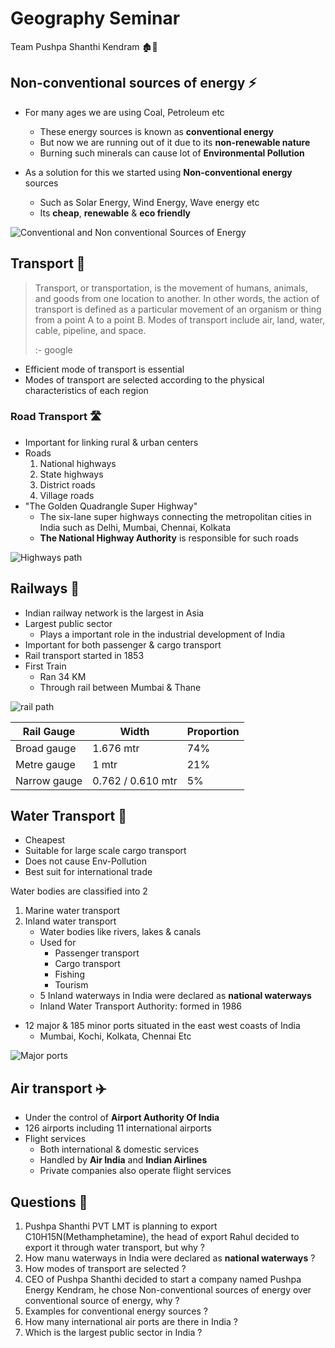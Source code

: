 # Geography Seminar

Team Pushpa Shanthi Kendram 🏚️💊

## Non-conventional sources of energy ⚡

- For many ages we are using Coal, Petroleum etc
  - These energy sources is known as **conventional energy**
  - But now we are running out of it due to its **non-renewable nature**
  - Burning such minerals can cause lot of **Environmental Pollution**

- As a solution for this we started using **Non-conventional energy** sources
  - Such as Solar Energy, Wind Energy, Wave energy etc
  - Its **cheap**, **renewable** & **eco friendly**

![Conventional and Non conventional Sources of Energy](https://cdn1.byjus.com/wp-content/uploads/2020/07/Conventional-and-Non-conventional-Sources-of-Energy.png)



## Transport 🚗

> Transport, or transportation, is the movement of humans, animals, and goods from one location to another. In other words, the action of transport is defined as a particular movement of an organism or thing from a point A to a point B. Modes of transport include air, land, water, cable, pipeline, and space.
>
> :- google

- Efficient mode of transport is essential
- Modes of transport are selected according to the physical characteristics of each region



### Road Transport 🛣️

- Important for linking rural & urban centers
- Roads
  1. National highways
  2. State highways
  3. District roads
  4. Village roads
- "The Golden Quadrangle Super Highway"
  - The six-lane super highways connecting the metropolitan cities in India such as Delhi, Mumbai, Chennai, Kolkata
  - **The National Highway Authority** is responsible for such roads

![Highways path](https://upload.wikimedia.org/wikipedia/commons/d/d9/Golden_Quadrilateral.svg)



## Railways 🚂

- Indian railway network is the largest in Asia
- Largest public sector
  - Plays a important role in the industrial development of India
- Important for both passenger & cargo transport
- Rail transport started in 1853
- First Train
  - Ran 34 KM
  - Through rail between Mumbai & Thane

![rail path](https://upload.wikimedia.org/wikipedia/commons/thumb/7/7f/Indian_Railways_network-en.svg/1200px-Indian_Railways_network-en.svg.png)

| Rail Gauge   | Width             | Proportion |
| ------------ | ----------------- | ---------- |
| Broad gauge  | 1.676 mtr         | 74%        |
| Metre gauge  | 1 mtr             | 21%        |
| Narrow gauge | 0.762 / 0.610 mtr | 5%         |



## Water Transport 🚢

- Cheapest
- Suitable for large scale cargo transport
- Does not cause Env-Pollution
- Best suit for international trade

Water bodies are classified into 2

1. Marine water transport
2. Inland water transport
   - Water bodies like rivers, lakes & canals
   - Used for
     - Passenger transport
     - Cargo transport
     - Fishing
     - Tourism
   - 5 Inland waterways in India were declared as **national waterways**
   - Inland Water Transport Authority: formed in 1986

- 12 major & 185 minor ports situated in the east west coasts of India
  - Mumbai, Kochi, Kolkata, Chennai Etc

![Major ports](https://1.bp.blogspot.com/-i5o9ZgXqceo/X1YTEF9QqsI/AAAAAAAABD8/Zg35ESB-Kuwc-DQwd3LespjpE3QTcnKDgCPcBGAYYCw/s589/Major-ports-india.jpg)

## Air transport ✈️

- Under the control of **Airport Authority Of India**
- 126 airports including 11 international airports
- Flight services
  - Both international  & domestic services
  - Handled by **Air India** and **Indian Airlines**
  - Private companies also operate flight services

## Questions 🤔

1. Pushpa Shanthi PVT LMT is planning to export C10H15N(Methamphetamine), the head of export Rahul decided to export it through water transport, but why ?
2. How manu waterways in India were declared as **national waterways** ?
3. How modes of transport are selected ?
4. CEO of Pushpa Shanthi decided to start a company named Pushpa Energy Kendram, he chose Non-conventional sources of energy over conventional source of energy, why ? 
5. Examples for conventional energy sources ?
6. How many international air ports are there in India ?
7. Which is the largest public sector in India ?

